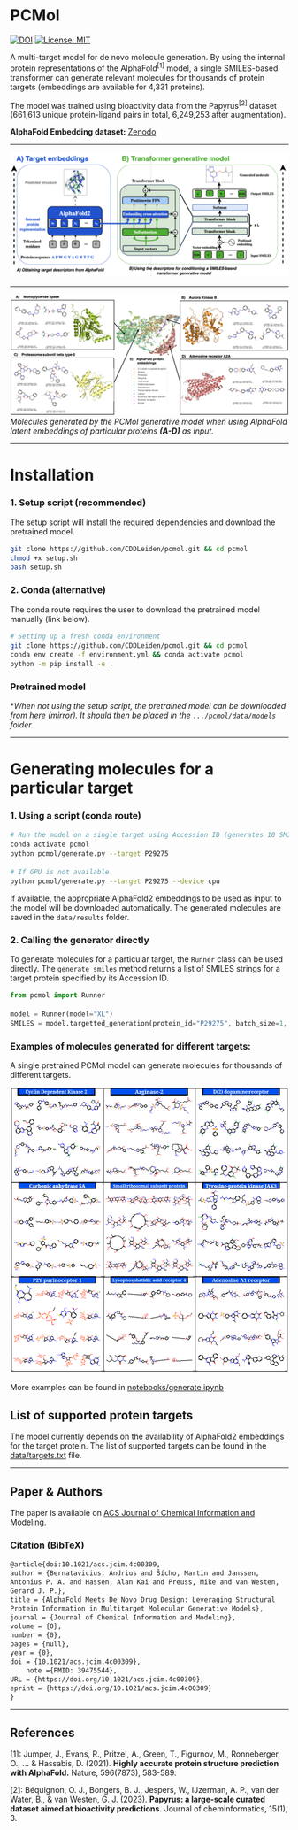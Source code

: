 # PCMol 
 [![DOI](https://zenodo.org/badge/DOI/10.5281/zenodo.10512870.svg)](https://doi.org/10.5281/zenodo.10512870) [![License: MIT](https://img.shields.io/badge/License-MIT-yellow.svg)](https://opensource.org/licenses/MIT)

A multi-target model for de novo molecule generation. By using the internal protein representations of the AlphaFold<sup>[1]</sup> model, a single SMILES-based transformer can generate relevant molecules for thousands of protein targets (embeddings are available for 4,331 proteins). 

The model was trained using bioactivity data from the Papyrus<sup>[2]</sup> dataset (661,613 unique protein-ligand pairs in total, 6,249,253 after augmentation).

**AlphaFold Embedding dataset:** [Zenodo](https://zenodo.org/records/10671261) 

---

![alt text](assets/PCMol.png)

---

![alt text](assets/targets.png)
*Molecules generated by the PCMol generative model when using AlphaFold latent embeddings of particular proteins **(A-D)** as input.*


<!-- ## Requirements

- **Python** 3.8+
- **rdkit** 2021.03.5.0+
- **Torch** 1.7 - 2.1 -->

---

# Installation


### 1. Setup script (recommended)
The setup script will install the required dependencies and download the pretrained model.

```bash
git clone https://github.com/CDDLeiden/pcmol.git && cd pcmol
chmod +x setup.sh
bash setup.sh
```

### 2. Conda (alternative)
The conda route requires the user to download the pretrained model manually (link below).

```bash
# Setting up a fresh conda environment
git clone https://github.com/CDDLeiden/pcmol.git && cd pcmol
conda env create -f environment.yml && conda activate pcmol
python -m pip install -e .
```
<!-- 
### 3. Docker 

*Note: The docker image is currently not available.*

The docker image contains all the prerequisites and the pretrained model.
```bash
# Pull the docker image
docker pull andriusbern/pcmol:latest
``` -->

### Pretrained model

**When not using the setup script, the pretrained model can be downloaded from [here](https://zenodo.org/records/10512870)[ (mirror)](https://surfdrive.surf.nl/files/index.php/s/T0wUBOmAEYYxxOo). It should then be placed in the `.../pcmol/data/models` folder.*

---

# Generating molecules for a particular target
<!-- 
### 1. Docker
```bash
# Run the model on a single target using UniProt ID (generates 10 SMILES strings)
docker run -it andriusbern/pcmol:latest python -m pcmol.generate --target P21819
``` -->

### 1. Using a script (conda route) 
```bash
# Run the model on a single target using Accession ID (generates 10 SMILES strings)
conda activate pcmol
python pcmol/generate.py --target P29275

# If GPU is not available
python pcmol/generate.py --target P29275 --device cpu
```


If available, the appropriate AlphaFold2 embeddings to be used as input to the model will be downloaded automatically. The generated molecules are saved in the `data/results` folder.

### 2. Calling the generator directly

To generate molecules for a particular target, the `Runner` class can be used directly. The `generate_smiles` method returns a list of SMILES strings for a target protein specified by its Accession ID.

```python
from pcmol import Runner

model = Runner(model="XL")
SMILES = model.targetted_generation(protein_id="P29275", batch_size=1, repeat=10)
```

### Examples of molecules generated for different targets:

A single pretrained PCMol model can generate molecules for thousands of different targets.

![alt text](assets/targetted_generation.png)

More examples can be found in [notebooks/generate.ipynb](https://github.com/CDDLeiden/PCMol/blob/main/notebooks/generate.ipynb)

## List of supported protein targets

The model currently depends on the availability of AlphaFold2 embeddings for the target protein. The list of supported targets can be found in the [data/targets.txt](data/targets.txt) file.

<!-- ## Training

To retrain the model you first need to download the dataset from [here]().

```bash
## Train the model
python pcmol/train.py --model default
``` -->

---

## Paper & Authors

The paper is available on [ACS Journal of Chemical Information and Modeling](https://pubs.acs.org/doi/10.1021/acs.jcim.4c00309).

### Citation (BibTeX)

```
@article{doi:10.1021/acs.jcim.4c00309,
author = {Bernatavicius, Andrius and Šícho, Martin and Janssen, Antonius P. A. and Hassen, Alan Kai and Preuss, Mike and van Westen, Gerard J. P.},
title = {AlphaFold Meets De Novo Drug Design: Leveraging Structural Protein Information in Multitarget Molecular Generative Models},
journal = {Journal of Chemical Information and Modeling},
volume = {0},
number = {0},
pages = {null},
year = {0},
doi = {10.1021/acs.jcim.4c00309},
    note ={PMID: 39475544},
URL = {https://doi.org/10.1021/acs.jcim.4c00309},
eprint = {https://doi.org/10.1021/acs.jcim.4c00309}
}
```

---

## References

[1]: Jumper, J., Evans, R., Pritzel, A., Green, T., Figurnov, M., Ronneberger, O., ... & Hassabis, D. (2021). **Highly accurate protein structure prediction with AlphaFold.** Nature, 596(7873), 583-589.

[2]: Béquignon, O. J., Bongers, B. J., Jespers, W., IJzerman, A. P., van der Water, B., & van Westen, G. J. (2023). **Papyrus: a large-scale curated dataset aimed at bioactivity predictions.** Journal of cheminformatics, 15(1), 3.
